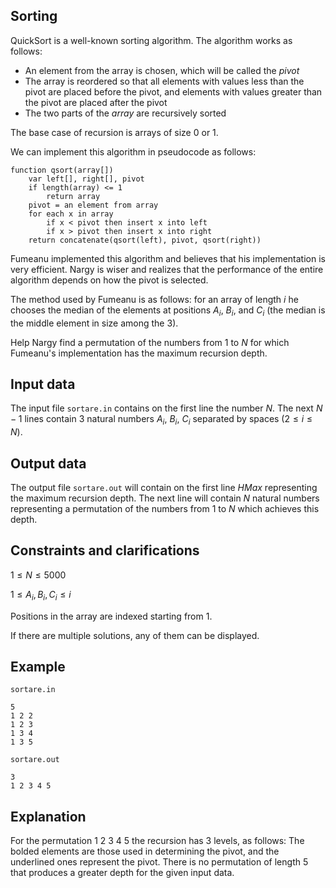 ## Sorting

QuickSort is a well-known sorting algorithm. The algorithm works as follows:
- An element from the array is chosen, which will be called the $pivot$
- The array is reordered so that all elements with values less than the pivot are placed before the pivot, and elements with values greater than the pivot are placed after the pivot
- The two parts of the $array$ are recursively sorted

The base case of recursion is arrays of size $0$ or $1$.

We can implement this algorithm in pseudocode as follows:
```
function qsort(array[])
    var left[], right[], pivot
    if length(array) <= 1 
        return array
    pivot = an element from array
    for each x in array
        if x < pivot then insert x into left
        if x > pivot then insert x into right
    return concatenate(qsort(left), pivot, qsort(right))
```
Fumeanu implemented this algorithm and believes that his implementation is very efficient. Nargy is wiser and realizes that the performance of the entire algorithm depends on how the pivot is selected.

The method used by Fumeanu is as follows: for an array of length $i$ he chooses the median of the elements at positions $A_i$, $B_i$, and $C_i$ (the median is the middle element in size among the $3$).

Help Nargy find a permutation of the numbers from $1$ to $N$ for which Fumeanu's implementation has the maximum recursion depth.


## Input data

The input file `sortare.in` contains on the first line the number $N$. The next $N-1$ lines contain $3$ natural numbers $A_i$, $B_i$, $C_i$ separated by spaces ($2 \leq i \leq N$).


## Output data

The output file `sortare.out` will contain on the first line $HMax$ representing the maximum recursion depth. The next line will contain $N$ natural numbers representing a permutation of the numbers from $1$ to $N$ which achieves this depth.


## Constraints and clarifications

$1 \leq N \leq 5000$

$1 \leq A_i, B_i, C_i \leq i$

Positions in the array are indexed starting from $1$.

If there are multiple solutions, any of them can be displayed.


## Example

`sortare.in`
```
5
1 2 2
1 2 3
1 3 4
1 3 5
```

`sortare.out`
```
3
1 2 3 4 5
```


## Explanation

For the permutation $1\ 2\ 3\ 4\ 5$ the recursion has $3$ levels, as follows: The bolded elements are those used in determining the pivot, and the underlined ones represent the pivot. There is no permutation of length $5$ that produces a greater depth for the given input data.